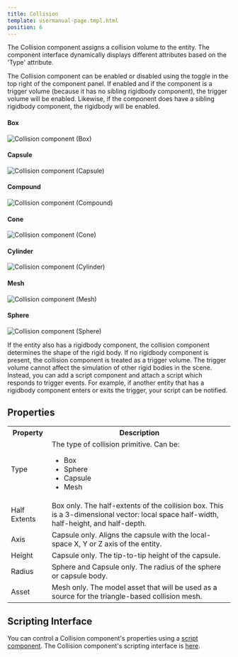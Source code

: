 ```yaml
---
title: Collision
template: usermanual-page.tmpl.html
position: 6
---
```


The Collision component assigns a collision volume to the entity. The component interface dynamically displays different attributes based on the 'Type' attribute.

The Collision component can be enabled or disabled using the toggle in the top right of the component panel. If enabled and if the component is a trigger volume (because it has no sibling rigidbody component), the trigger volume will be enabled. Likewise, if the component does have a sibling rigidbody component, the rigidbody will be enabled.

#### Box
![Collision component (Box)][1]
#### Capsule
![Collision component (Capsule)][2]
#### Compound
![Collision component (Compound)][3]
#### Cone
![Collision component (Cone)][4]
#### Cylinder
![Collision component (Cylinder)][5]
#### Mesh
![Collision component (Mesh)][6]
#### Sphere
![Collision component (Sphere)][7]

If the entity also has a rigidbody component, the collision component determines the shape of the rigid body. If no rigidbody component is present, the collision component is treated as a trigger volume. The trigger volume cannot affect the simulation of other rigid bodies in the scene. Instead, you can add a script component and attach a script which responds to trigger events. For example, if another entity that has a rigidbody component enters or exits the trigger, your script can be notified.

## Properties

<table class="table table-striped">
    <col class="property-name"></col>
    <col class="property-description"></col>
    <tr><th>Property</th><th>Description</th></tr>
    <tr><td>Type</td><td>The type of collision primitive. Can be:<ul><li>Box</li><li>Sphere</li><li>Capsule</li><li>Mesh</li></ul></td></tr>
    <tr><td>Half Extents</td><td>Box only. The half-extents of the collision box. This is a 3-dimensional vector: local space half-width, half-height, and half-depth.</td></tr>
    <tr><td>Axis</td><td>Capsule only. Aligns the capsule with the local-space X, Y or Z axis of the entity.</td></tr>
    <tr><td>Height</td><td>Capsule only. The tip-to-tip height of the capsule.</td></tr>
    <tr><td>Radius</td><td>Sphere and Capsule only. The radius of the sphere or capsule body.</td></tr>
    <tr><td>Asset</td><td>Mesh only. The model asset that will be used as a source for the triangle-based collision mesh.</td></tr>
</table>

## Scripting Interface

You can control a Collision component's properties using a [script component][8]. The Collision component's scripting interface is [here][9].

[1]: /images/user-manual/scenes/components/component-collision-box.png
[2]: /images/user-manual/scenes/components/component-collision-capsule.png
[3]: /images/user-manual/scenes/components/component-collision-compound.png
[4]: /images/user-manual/scenes/components/component-collision-cone.png
[5]: /images/user-manual/scenes/components/component-collision-cylinder.png
[6]: /images/user-manual/scenes/components/component-collision-mesh.png
[7]: /images/user-manual/scenes/components/component-collision-sphere.png
[8]: /user-manual/packs/components/script
[9]: /engine/api/stable/symbols/pc.CollisionComponent.html

